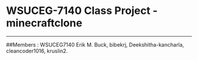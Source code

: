 # WSUCEG-7140 Class Project - minecraftclone 
------------------------------------------------
##Members : WSUCEG7140 Erik M. Buck, bibekrj, Deekshitha-kancharla, cleancoder1016, kruslin2.
